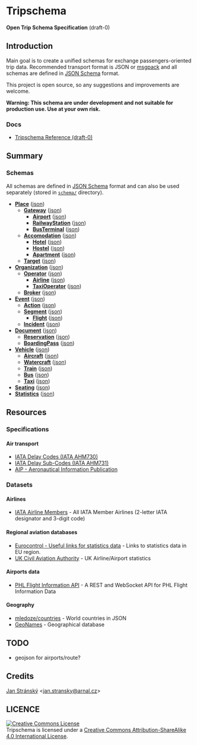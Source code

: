 # Tripschema
**Open Trip Schema Specification** (draft-0)

## Introduction
Main goal is to create a unified schemas for exchange passengers-oriented trip data. Recommended transport format is JSON or [msgpack](http://msgpack.org) and all schemas are defined in [JSON Schema](http://json-schema.org) format.

This project is open source, so any suggestions and improvements are welcome.

**Warning: This schema are under development and not suitable for production use. Use at your own risk.**

### Docs
- [Tripschema Reference (draft-0)](Reference.md)

## Summary

### Schemas
All schemas are defined in [JSON Schema](http://json-schema.org) format and can also be used separately (stored in [`schema/`](/schema) directory).

- **[Place](Reference.md#place)** ([json](schema/place.json))
  - **[Gateway](Reference.md#gateway)** ([json](schema/gateway.json))
    - **[Airport](Reference.md#airport)** ([json](schema/airport.json))
    - **[RailwayStation](Reference.md#railwaystation)** ([json](schema/railway-station.json))
    - **[BusTerminal](Reference.md#busterminal)** ([json](schema/bus-terminal.json))
  - **[Accomodation](Reference.md#accomodation)** ([json](schema/accomodation.json))
    - **[Hotel](Reference.md#hotel)** ([json](schema/hotel.json))
    - **[Hostel](Reference.md#hostel)** ([json](schema/hostel.json))
    - **[Apartment](Reference.md#apartment)** ([json](schema/apartment.json))
  - **[Target](Reference.md#target)** ([json](schema/target.json))
- **[Organization](Reference.md#organization)** ([json](schema/organization.json))
  - **[Operator](Reference.md#operator)** ([json](schema/operator.json))
    - **[Airline](Reference.md#airline)** ([json](schema/airline.json))
    - **[TaxiOperator](Reference.md#taxioperator)** ([json](schema/taxi-operator.json))
  - **[Broker](Reference.md#broker)** ([json](schema/broker.json))
- **[Event](Reference.md#event)** ([json](schema/event.json))
  - **[Action](Reference.md#action)** ([json](schema/action.json))
  - **[Segment](Reference.md#segment)** ([json](schema/segment.json))
    - **[Flight](Reference.md#flight)** ([json](schema/flight.json))
  - **[Incident](Reference.md#incident)** ([json](schema/incident.json))
- **[Document](Reference.md#document)** ([json](schema/document.json))
  - **[Reservation](Reference.md#reservation)** ([json](schema/reservation.json))
  - **[BoardingPass](Reference.md#boardingpass)** ([json](schema/boarding-pass.json))
- **[Vehicle](Reference.md#vehicle)** ([json](schema/vehicle.json))
  - **[Aircraft](Reference.md#aircraft)** ([json](schema/aircraft.json))
  - **[Watercraft](Reference.md#watercraft)** ([json](schema/watercraft.json))
  - **[Train](Reference.md#train)** ([json](schema/train.json))
  - **[Bus](Reference.md#bus)** ([json](schema/bus.json))
  - **[Taxi](Reference.md#taxi)** ([json](schema/taxi.json))
- **[Seating](Reference.md#seating)** ([json](schema/seating.json))
- **[Statistics](Reference.md#statistics)** ([json](schema/undefined))


## Resources

### Specifications

#### Air transport

* [IATA Delay Codes (IATA AHM730)](https://www.eurocontrol.int/sites/default/files/content/documents/official-documents/facts-and-figures/coda-reports/standard-iata-delay-codes-ahm730.pdf)
* [IATA Delay Sub-Codes (IATA AHM731)](https://www.eurocontrol.int/sites/default/files/content/documents/official-documents/facts-and-figures/coda-reports/iata_delay_sub_code_list_ahm731.pdf)
* [AIP - Aeronautical Information Publication](http://en.wikipedia.org/wiki/Aeronautical_Information_Publication)

### Datasets

#### Airlines
* [IATA Airline Members](http://www.iata.org/about/members/pages/airline-list.aspx?All=true) - All IATA Member Airlines (2-letter IATA designator and 3-digit code)

#### Regional aviation databases
* [Eurocontrol - Useful links for statistics data](https://www.eurocontrol.int/articles/useful-links-statistics-data) - Links to statistics data in EU region.
* [UK Civil Aviation Authority](http://www.caa.co.uk/default.aspx?catid=80&pagetype=90) - UK Airline/Airport statistics

#### Airports data
* [PHL Flight Information API](http://flightinfo.phlapi.com/) - A REST and WebSocket API for PHL Flight Information Data

#### Geography
- [mledoze/countries](https://github.com/mledoze/countries) - World countries in JSON
- [GeoNames](http://www.geonames.org/) - Geographical database

## TODO
- geojson for airports/route?

## Credits

[Jan Stránský](https://github.com/burningtree) &lt;<jan.stransky@arnal.cz>&gt;

## LICENCE

<a rel="license" href="http://creativecommons.org/licenses/by-sa/4.0/"><img alt="Creative Commons License" style="border-width:0" src="https://i.creativecommons.org/l/by-sa/4.0/88x31.png" /></a><br /><span xmlns:dct="http://purl.org/dc/terms/" property="dct:title">Tripschema</span> is licensed under a <a rel="license" href="http://creativecommons.org/licenses/by-sa/4.0/">Creative Commons Attribution-ShareAlike 4.0 International License</a>.

